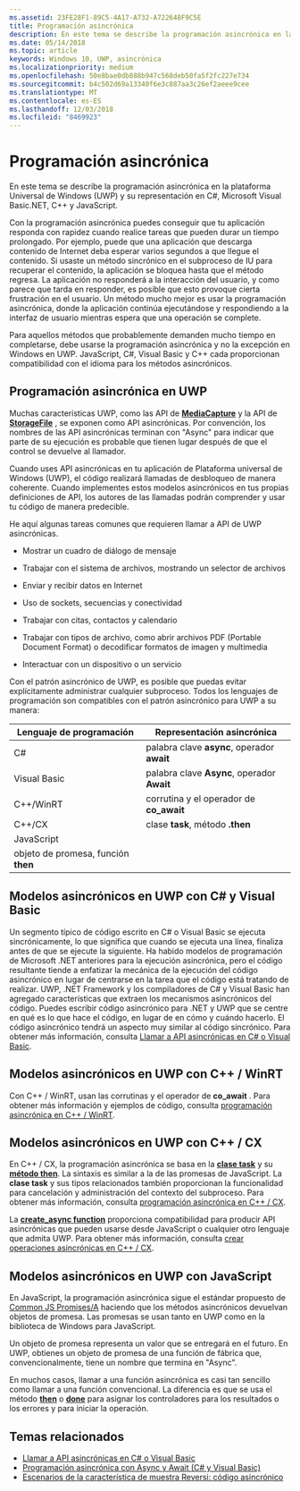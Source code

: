 ```yaml
---
ms.assetid: 23FE28F1-89C5-4A17-A732-A722648F9C5E
title: Programación asincrónica
description: En este tema se describe la programación asincrónica en la plataforma Universal de Windows (UWP) y su representación en C#, Microsoft Visual Basic.NET, C++ y JavaScript.
ms.date: 05/14/2018
ms.topic: article
keywords: Windows 10, UWP, asincrónica
ms.localizationpriority: medium
ms.openlocfilehash: 50e8bae0db888b947c568deb50fa5f2fc227e734
ms.sourcegitcommit: b4c502d69a13340f6e3c887aa3c26ef2aeee9cee
ms.translationtype: MT
ms.contentlocale: es-ES
ms.lasthandoff: 12/03/2018
ms.locfileid: "8469923"
---
```

# <a name="asynchronous-programming"></a>Programación asincrónica
En este tema se describe la programación asincrónica en la plataforma Universal de Windows (UWP) y su representación en C#, Microsoft Visual Basic.NET, C++ y JavaScript.

Con la programación asincrónica puedes conseguir que tu aplicación responda con rapidez cuando realice tareas que pueden durar un tiempo prolongado. Por ejemplo, puede que una aplicación que descarga contenido de Internet deba esperar varios segundos a que llegue el contenido. Si usaste un método sincrónico en el subproceso de IU para recuperar el contenido, la aplicación se bloquea hasta que el método regresa. La aplicación no responderá a la interacción del usuario, y como parece que tarda en responder, es posible que esto provoque cierta frustración en el usuario. Un método mucho mejor es usar la programación asincrónica, donde la aplicación continúa ejecutándose y respondiendo a la interfaz de usuario mientras espera que una operación se complete.

Para aquellos métodos que probablemente demanden mucho tiempo en completarse, debe usarse la programación asincrónica y no la excepción en Windows en UWP. JavaScript, C#, Visual Basic y C++ cada proporcionan compatibilidad con el idioma para los métodos asincrónicos.

## <a name="asynchronous-programming-in-the-uwp"></a>Programación asincrónica en UWP
Muchas características UWP, como las API de [**MediaCapture**](https://msdn.microsoft.com/library/windows/apps/BR241124) y la API de [**StorageFile**](https://msdn.microsoft.com/library/windows/apps/BR227171) , se exponen como API asincrónicas. Por convención, los nombres de las API asincrónicas terminan con "Async" para indicar que parte de su ejecución es probable que tienen lugar después de que el control se devuelve al llamador.

Cuando uses API asincrónicas en tu aplicación de Plataforma universal de Windows (UWP), el código realizará llamadas de desbloqueo de manera coherente. Cuando implementes estos modelos asincrónicos en tus propias definiciones de API, los autores de las llamadas podrán comprender y usar tu código de manera predecible.

He aquí algunas tareas comunes que requieren llamar a API de UWP asincrónicas.

-   Mostrar un cuadro de diálogo de mensaje

-   Trabajar con el sistema de archivos, mostrando un selector de archivos

-   Enviar y recibir datos en Internet

-   Uso de sockets, secuencias y conectividad

-   Trabajar con citas, contactos y calendario

-   Trabajar con tipos de archivo, como abrir archivos PDF (Portable Document Format) o decodificar formatos de imagen y multimedia

-   Interactuar con un dispositivo o un servicio

Con el patrón asincrónico de UWP, es posible que puedas evitar explícitamente administrar cualquier subproceso. Todos los lenguajes de programación son compatibles con el patrón asincrónico para UWP a su manera:

| Lenguaje de programación | Representación asincrónica           |
|----------------------|---------------------------------------|
| C#                   | palabra clave **async**, operador **await** |
| Visual Basic         | palabra clave **Async**, operador **Await** |
| C++/WinRT            | corrutina y el operador de **co_await**  |
| C++/CX               | clase **task**, método **.then**      |
| JavaScript           | 
objeto de promesa, función **then**     |

## <a name="asynchronous-patterns-in-uwp-using-c-and-visual-basic"></a>Modelos asincrónicos en UWP con C# y Visual Basic
Un segmento típico de código escrito en C# o Visual Basic se ejecuta sincrónicamente, lo que significa que cuando se ejecuta una línea, finaliza antes de que se ejecute la siguiente. Ha habido modelos de programación de Microsoft .NET anteriores para la ejecución asincrónica, pero el código resultante tiende a enfatizar la mecánica de la ejecución del código asincrónico en lugar de centrarse en la tarea que el código está tratando de realizar. UWP, .NET Framework y los compiladores de C# y Visual Basic han agregado características que extraen los mecanismos asincrónicos del código. Puedes escribir código asincrónico para .NET y UWP que se centre en qué es lo que hace el código, en lugar de en cómo y cuándo hacerlo. El código asincrónico tendrá un aspecto muy similar al código sincrónico. Para obtener más información, consulta [Llamar a API asincrónicas en C# o Visual Basic](call-asynchronous-apis-in-csharp-or-visual-basic.md).

## <a name="asynchronous-patterns-in-uwp-with-cwinrt"></a>Modelos asincrónicos en UWP con C++ / WinRT
Con C++ / WinRT, usan las corrutinas y el operador de **co_await** . Para obtener más información y ejemplos de código, consulta [programación asincrónica en C++ / WinRT](../cpp-and-winrt-apis/concurrency.md).

## <a name="asynchronous-patterns-in-uwp-with-ccx"></a>Modelos asincrónicos en UWP con C++ / CX
En C++ / CX, la programación asincrónica se basa en la [**clase task**](https://msdn.microsoft.com/library/windows/apps/xaml/hh750113.aspx) y su [**método then**](https://msdn.microsoft.com/library/windows/apps/xaml/hh750044.aspx). La sintaxis es similar a la de las promesas de JavaScript. La **clase task** y sus tipos relacionados también proporcionan la funcionalidad para cancelación y administración del contexto del subproceso. Para obtener más información, consulta [programación asincrónica en C++ / CX](asynchronous-programming-in-cpp-universal-windows-platform-apps.md).

La [**create\_async function**](https://msdn.microsoft.com/library/windows/apps/xaml/hh750102.aspx) proporciona compatibilidad para producir API asincrónicas que pueden usarse desde JavaScript o cualquier otro lenguaje que admita UWP. Para obtener más información, consulta [crear operaciones asincrónicas en C++ / CX](https://msdn.microsoft.com/library/windows/apps/xaml/hh750082.aspx).

## <a name="asynchronous-patterns-in-uwp-using-javascript"></a>Modelos asincrónicos en UWP con JavaScript
En JavaScript, la programación asincrónica sigue el estándar propuesto de [Common JS Promises/A](http://wiki.commonjs.org/wiki/Promises/A) haciendo que los métodos asincrónicos devuelvan objetos de promesa. Las promesas se usan tanto en UWP como en la biblioteca de Windows para JavaScript.

Un objeto de promesa representa un valor que se entregará en el futuro. En UWP, obtienes un objeto de promesa de una función de fábrica que, convencionalmente, tiene un nombre que termina en "Async".

En muchos casos, llamar a una función asincrónica es casi tan sencillo como llamar a una función convencional. La diferencia es que se usa el método [**then**](https://msdn.microsoft.com/library/windows/apps/BR229728) o [**done**](https://msdn.microsoft.com/library/windows/apps/Hh701079) para asignar los controladores para los resultados o los errores y para iniciar la operación.

## <a name="related-topics"></a>Temas relacionados
* [Llamar a API asincrónicas en C# o Visual Basic](call-asynchronous-apis-in-csharp-or-visual-basic.md)
* [Programación asincrónica con Async y Await (C# y Visual Basic)](http://msdn.microsoft.com/library/hh191443(vs.110).aspx)
* [Escenarios de la característica de muestra Reversi: código asincrónico](https://msdn.microsoft.com/library/windows/apps/xaml/jj712233.aspx#async)
